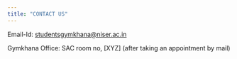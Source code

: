 ```yaml
---
title: "CONTACT US"
---
```


Email-Id: studentsgymkhana@niser.ac.in

Gymkhana Office: SAC room no, [XYZ]  (after taking an appointment by mail)

